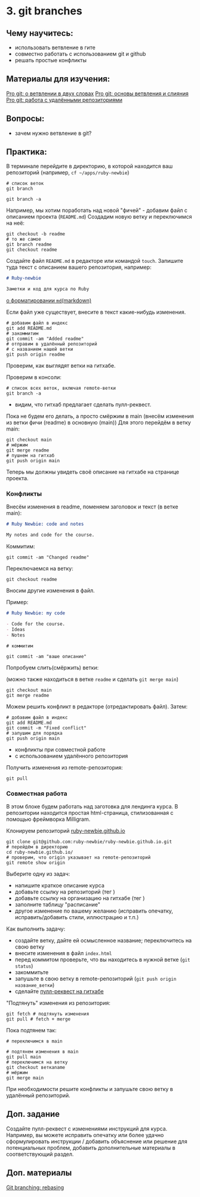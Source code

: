 # 3. git branches

## Чему научитесь:
- использовать ветвление в гите
- совместно работать с использованием git и github
- решать простые конфликты

## Материалы для изучения:

[Pro git: о ветвлении в двух словах](https://git-scm.com/book/ru/v2/%D0%92%D0%B5%D1%82%D0%B2%D0%BB%D0%B5%D0%BD%D0%B8%D0%B5-%D0%B2-Git-%D0%9E-%D0%B2%D0%B5%D1%82%D0%B2%D0%BB%D0%B5%D0%BD%D0%B8%D0%B8-%D0%B2-%D0%B4%D0%B2%D1%83%D1%85-%D1%81%D0%BB%D0%BE%D0%B2%D0%B0%D1%85)
[Pro git: основы ветвления и слияния](https://git-scm.com/book/ru/v2/%D0%92%D0%B5%D1%82%D0%B2%D0%BB%D0%B5%D0%BD%D0%B8%D0%B5-%D0%B2-Git-%D0%9E%D1%81%D0%BD%D0%BE%D0%B2%D1%8B-%D0%B2%D0%B5%D1%82%D0%B2%D0%BB%D0%B5%D0%BD%D0%B8%D1%8F-%D0%B8-%D1%81%D0%BB%D0%B8%D1%8F%D0%BD%D0%B8%D1%8F)
[Pro git: работа с удалёнными репозиториями](https://git-scm.com/book/ru/v2/%D0%9E%D1%81%D0%BD%D0%BE%D0%B2%D1%8B-Git-%D0%A0%D0%B0%D0%B1%D0%BE%D1%82%D0%B0-%D1%81-%D1%83%D0%B4%D0%B0%D0%BB%D1%91%D0%BD%D0%BD%D1%8B%D0%BC%D0%B8-%D1%80%D0%B5%D0%BF%D0%BE%D0%B7%D0%B8%D1%82%D0%BE%D1%80%D0%B8%D1%8F%D0%BC%D0%B8#r_fetching_and_pulling)

## Вопросы:
- зачем нужно ветвление в git?

## Практика:

В терминале перейдите в директорию, в которой находится ваш репозиторий (например, `cf ~/apps/ruby-newbie`)

```
# список веток
git branch

git branch -a
```

Например, мы хотим поработать над новой "фичей" - добавим файл с описанием проекта (`README.md`)
Создадим новую ветку и переключимся на неё:

```
git checkout -b readme
# то же самое
git branch readme
git checkout readme
```

Создайте файл `README.md` в редакторе или командой `touch`.
Запишите туда текст с описанием вашего репозитория, например:

```markdown
# Ruby-newbie

Заметки и код для курса по Ruby
```

[о форматировании `md`(markdown)](https://docs.github.com/ru/get-started/writing-on-github/getting-started-with-writing-and-formatting-on-github/basic-writing-and-formatting-syntax)

Если файл уже существует, внесите в текст какие-нибудь изменения.

```
# добавим файл в индекс
git add README.md
# закоммитим
git commit -am "Added readme"
# отправим в удалённый репозиторий
# с названием нашей ветки
git push origin readme
```

Проверим, как выглядят ветки на гитхабе.

Проверим в консоли:
```
# список всех веток, включая remote-ветки
git branch -a
```

+ видим, что гитхаб предлагает сделать пулл-реквест.

Пока не будем его делать, а просто смёржим в main (внесём изменения из ветки фичи (readme) в основную (main))
Для этого перейдём в ветку main:

```
git checkout main
# мёржим
git merge readme
# пушнем на гитхаб
git push origin main
```

Теперь мы должны увидеть своё описание на гитхабе на странице проекта.

### Конфликты

Внесём изменения в readme, поменяем заголовок и текст (в ветке main):

```markdown
# Ruby Newbie: code and notes

My notes and code for the course.
```

Коммитим:

```
git commit -am "Changed readme"
```

Переключаемся на ветку:
```
git checkout readme
```

Вносим другие изменения в файл.

Пример:

```markdown
# Ruby Newbie: my code

- Code for the course.
- Ideas
- Notes
```

```
# коммитим

git commit -am "ваше описание"
```
Попробуем слить(смёржить) ветки:

(можно также находиться в ветке `readme` и сделать `git merge main`)
```
git checkout main
git merge readme
```

Можем решить конфликт в редакторе (отредактировать файл).
Затем:

```
# добавим файл в индекс
git add README.md
git commit -m "Fixed conflict"
# запушим для порядка
git push origin main
```

- конфликты при совместной работе
- с использованием удалённого репозитория

Получить изменения из remote-репозитория:

```
git pull
```

### Совместная работа

В этом блоке будем работать над заготовка для лендинга курса. В репозитории находится простая html-страница, стилизованная с помощью фреймворка Milligram.

Клонируем репозиторий [ruby-newbie.github.io](https://github.com/ruby-newbie/ruby-newbie.github.io)
```
git clone git@github.com:ruby-newbie/ruby-newbie.github.io.git
# перейдём в директорию
cd ruby-newbie.github.io/
# проверим, что origin указывает на remote-репозиторий
git remote show origin
```

Выберите одну из задач:
- напишите краткое описание курса
- добавьте ссылку на репозиторий (тег [<a>](https://developer.mozilla.org/ru/docs/Web/HTML/Element/a))
- добавьте ссылку на организацию на гитхабе (тег [<a>](https://developer.mozilla.org/ru/docs/Web/HTML/Element/a))
- заполните таблицу "расписание"
- другое изменение по вашему желанию (исправить опечатку, исправить/добавить стили, иллюстрацию и т.п.)

Как выполнить задачу:

- создайте ветку, дайте ей осмысленное название; переключитесь на свою ветку
- внесите изменения в файл `index.html`
- перед коммитом проверьте, что вы находитесь в нужной ветке (`git status`)
- закоммитьте
- запушьте в свою ветку в remote-репозиторий (`git push origin название_ветки`)
- сделайте [пулл-реквест на гитхабе](https://docs.github.com/en/pull-requests/collaborating-with-pull-requests/proposing-changes-to-your-work-with-pull-requests/creating-a-pull-request?tool=webui)


"Подтянуть" изменения из репозитория:

```
git fetch # подтянуть изменения
git pull # fetch + merge
```

Пока подтянем так:

```
# переключимся в main

# подтянем изменения в main
git pull main
# переключимся на ветку
git checkout веткаname
# мёржим
git merge main
```

При необходимости решите конфликты и запушьте свою ветку в удалённый репозиторий.

## Доп. задание

Создайте пулл-реквест с изменениями инструкций для курса. Например, вы можете исправить опечатку или более удачно сформулировать инструкции / добавить объяснение или решение для потенциальных проблем, добавить дополнительные материалы в соответствующий раздел.

## Доп. материалы

[Git branching: rebasing](https://git-scm.com/book/en/v2/Git-Branching-Rebasing)
